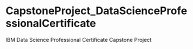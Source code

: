 # CapstoneProject_DataScienceProfessionalCertificate
IBM Data Science Professional Certificate Capstone Project
